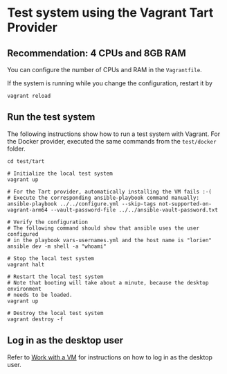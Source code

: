 # Test system using the Vagrant Tart Provider

## Recommendation: 4 CPUs and 8GB RAM

You can configure the number of CPUs and RAM in the `Vagrantfile`.

If the system is running while you change the configuration, restart it by

```shell
vagrant reload
```

## Run the test system

The following instructions show how to run a test system with Vagrant.
For the Docker provider, executed the same commands from the `test/docker`
folder.

```shell
cd test/tart

# Initialize the local test system
vagrant up

# For the Tart provider, automatically installing the VM fails :-(
# Execute the corresponding ansible-playbook command manually:
ansible-playbook ../../configure.yml --skip-tags not-supported-on-vagrant-arm64 --vault-password-file ../../ansible-vault-password.txt

# Verify the configuration
# The following command should show that ansible uses the user configured
# in the playbook vars-usernames.yml and the host name is "lorien"
ansible dev -m shell -a "whoami"

# Stop the local test system
vagrant halt

# Restart the local test system
# Note that booting will take about a minute, because the desktop environment
# needs to be loaded.
vagrant up

# Destroy the local test system
vagrant destroy -f
```

## Log in as the desktop user

Refer to [Work with a VM](../../docs/work-with-vm.md) for instructions on how to
log in as the desktop user.
